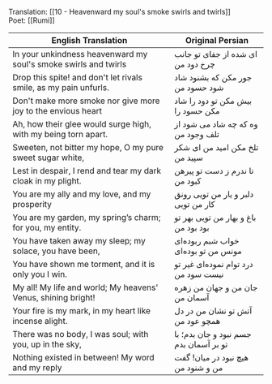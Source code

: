 Translation: [[10 - Heavenward my soul's smoke swirls and twirls]]  
Poet: [[Rumi]]  

| English Translation                                              | Original Persian                       |
| ---------------------------------------------------------------- | -------------------------------------- |
| In your unkindness heavenward my soul's smoke swirls and twirls  | ای شده از جفای تو جانب چرخ دود من      |
| Drop this spite! and don't let rivals smile, as my pain unfurls. | جور مکن که بشنود شاد شود حسود من       |
| Don't make more smoke nor give more joy to the envious heart     | بیش مکن تو دود را شاد مکن حسود را      |
| Ah, how their glee would surge high, with my being torn apart.   | وه که چه شاد می شود از تلف وجود من     |
| Sweeten, not bitter my hope, O my pure sweet sugar white,        | تلخ مکن امید من ای شکر سپید من         |
| Lest in despair, I rend and tear my dark cloak in my plight.     | تا ندرم ز دست تو پیرهن کبود من         |
| You are my ally and my love, and my prosperity                   | دلبر و یار من تویی رونق کار من تویی    |
| You are my garden, my spring’s charm; for you, my entity.        | باغ و بهار من تویی بهر تو بود بود من   |
| You have taken away my sleep; my solace, you have been,          | خواب شبم ربوده‌ای مونس من تو بوده‌ای   |
| You have shown me torment, and it is only you I win.             | درد توام نموده‌ای غیر تو نیست سود من   |
| My all! My life and world; My heavens' Venus, shining bright!    | جان من و جهان من زهره آسمان من         |
| Your fire is my mark, in my heart like incense alight.           | آتش تو نشان من در دل همچو عود من       |
| There was no body, I was soul; with you, up in the sky,          | جسم نبود و جان بدم؛ با تو بر آسمان بدم |
| Nothing existed in between! My word and my reply                 | هیچ نبود در میان! گفت من و شنود من     |

